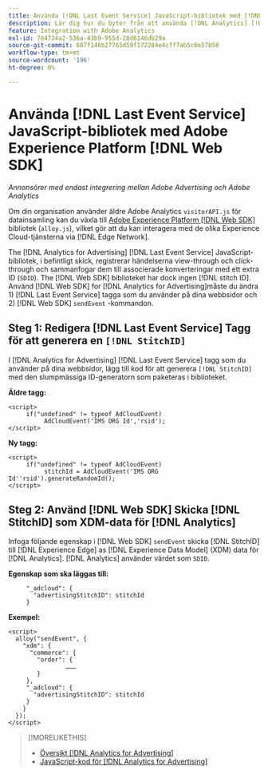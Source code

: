 ```yaml
---
title: Använda [!DNL Last Event Service] JavaScript-bibliotek med [!DNL Web SDK]
description: Lär dig hur du byter från att använda [!DNL Analytics] [!DNL visitorAPI] till [!DNL Experience Platform] [!DNL Web SDK] bibliotek för [!DNL Analytics for Advertising] implementering.
feature: Integration with Adobe Analytics
exl-id: 764724a2-536a-43b9-955d-28d6146db29a
source-git-commit: 687f146b27765d59f172284e4cff7ab5c0e57b50
workflow-type: tm+mt
source-wordcount: '196'
ht-degree: 0%

---
```


# Använda [!DNL Last Event Service] JavaScript-bibliotek med Adobe Experience Platform [!DNL Web SDK]

*Annonsörer med endast integrering mellan Adobe Advertising och Adobe Analytics*

Om din organisation använder äldre Adobe Analytics `visitorAPI.js` för datainsamling kan du växla till [Adobe Experience Platform [!DNL Web SDK]](https://experienceleague.adobe.com/docs/experience-platform/edge/home.html) bibliotek (`alloy.js`), vilket gör att du kan interagera med de olika Experience Cloud-tjänsterna via [!DNL Edge Network].

The [!DNL Analytics for Advertising] [!DNL Last Event Service] JavaScript-bibliotek, i befintligt skick, registrerar händelserna view-through och click-through och sammanfogar dem till associerade konverteringar med ett extra ID (`SDID`). The [!DNL Web SDK] biblioteket har dock ingen [!DNL stitch ID]. Använd [!DNL Web SDK] for [!DNL Analytics for Advertising]måste du ändra 1) [!DNL Last Event Service] tagga som du använder på dina webbsidor och 2) [!DNL Web SDK] `sendEvent` -kommandon.

## Steg 1: Redigera [!DNL Last Event Service] Tagg för att generera en `[!DNL StitchID]`

I [!DNL Analytics for Advertising] [!DNL Last Event Service] tagg som du använder på dina webbsidor, lägg till kod för att generera `[!DNL StitchID]` med den slumpmässiga ID-generatorn som paketeras i biblioteket.

**Äldre tagg:**

```
<script>
     if("undefined" != typeof AdCloudEvent) 
          AdCloudEvent('IMS ORG Id','rsid');
</script>
```

**Ny tagg:**

```
<script>
     if("undefined" != typeof AdCloudEvent) 
          stitchId = AdCloudEvent('IMS ORG Id''rsid').generateRandomId();
</script>
```

## Steg 2: Använd [!DNL Web SDK] Skicka [!DNL StitchID] som XDM-data för [!DNL Analytics]

Infoga följande egenskap i [!DNL Web SDK] `sendEvent` skicka [!DNL StitchID] till [!DNL Experience Edge] as [!DNL Experience Data Model] (XDM) data för [!DNL Analytics].<!-- The library will send the StitchID to [!DNL Experience Edge] as `[_adcloud.advertisingStitchID](https://github.com/adobe/xdm/blob/master/docs/reference/adobe/experience/adcloud/stitch.schema.md)`. --> [!DNL Analytics] använder värdet som `SDID`.

**Egenskap som ska läggas till:**

```
     "_adcloud": {
       "advertisingStitchID": stitchId
     }
```

**Exempel:**

```
<script>
  alloy("sendEvent", {
    "xdm": {
      "commerce": {
        "order": {
                ………
        }
     },
     "_adcloud": {
       "advertisingStitchID": stitchId
     }
    }
  });
</script>
```

>[!MORELIKETHIS]
>
>* [Översikt [!DNL Analytics for Advertising]](overview.md)
>* [JavaScript-kod för [!DNL Analytics for Advertising]](/help/integrations/analytics/javascript.md)
